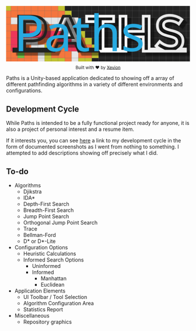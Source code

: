 <div align="center">
    <a href=""><img src="./.media/banner.svg" alt="Paths"></a>
    <br>
    <sub>
        Built with ❤︎ by <a href="https://github.com/Xevion/">Xevion</a>
    </sub>
</div>

Paths is a Unity-based application dedicated to showing off a array of different pathfinding algorithms in a variety of different environments and configurations.

## Development Cycle

While Paths is intended to be a fully functional project ready for anyone, it is also a project of personal interest and a resume item.

If it interests you, you can see [here](./CYCLE.md) a link to my development cycle in the form of documented screenshots as I went from nothing to something. I attempted to add descriptions showing off precisely what I did.

## To-do

- Algorithms
    - Djikstra
    - IDA*
    - Depth-First Search
    - Breadth-First Search
    - Jump Point Search
    - Orthogonal Jump Point Search
    - Trace
    - Bellman-Ford
    - D* or D*-Lite
- Configuration Options
    - Heuristic Calculations
    - Informed Search Options
        - Uninformed
        - Informed
            - Manhattan
            - Euclidean
- Application Elements
    - UI Toolbar / Tool Selection
    - Algorithm Configuration Area
    - Statistics Report
- Miscellaneous
    - Repository graphics
